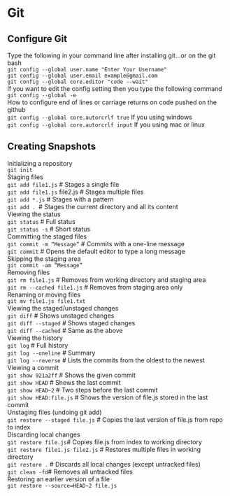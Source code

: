 # Git
## Configure Git
Type the following in your command line after installing git...or on the git bash </br>
  ```git config --global user.name "Enter Your Username"```</br>
  ```git config --global user.email example@gmail.com```</br>
  ```git config --global core.editor "code --wait"``` </br>
If you want to edit the config setting then you type the following command</br>
```git config --global -e``` </br>
How to configure end of lines or carriage returns on code pushed on the github </br>
```git config --global core.autorcrlf true``` If you using windows </br>
```git config --global core.autorcrlf input``` If you using mac or linux </br>

## Creating Snapshots
Initializing a repository </br>
```git init```</br>
Staging files </br>
```git add file1.js``` # Stages a single file </br>
```git add file1.js``` file2.js # Stages multiple files </br>
```git add *.js``` # Stages with a pattern </br>
```git add . ```# Stages the current directory and all its content </br>
Viewing the status </br>
```git status``` # Full status </br>
```git status -s``` # Short status </br>
Committing the staged files </br>
```git commit -m “Message”``` # Commits with a one-line message </br>
```git commit``` # Opens the default editor to type a long message </br>
Skipping the staging area </br>
```git commit -am “Message”``` </br>
Removing files </br>
```git rm file1.js``` # Removes from working directory and staging area</br>
```git rm --cached file1.js``` # Removes from staging area only</br>
Renaming or moving files</br>
```git mv file1.js file1.txt```</br>
Viewing the staged/unstaged changes</br>
```git diff``` # Shows unstaged changes</br>
```git diff --staged``` # Shows staged changes</br>
```git diff --cached``` # Same as the above</br>
Viewing the history</br>
```git log``` # Full history</br>
```git log --oneline``` # Summary</br>
```git log --reverse``` # Lists the commits from the oldest to the newest</br>
Viewing a commit</br>
```git show 921a2ff``` # Shows the given commit</br>
```git show HEAD``` # Shows the last commit</br>
```git show HEAD~2``` # Two steps before the last commit</br>
```git show HEAD:file.js``` # Shows the version of file.js stored in the last commit</br>
Unstaging files (undoing git add)</br>
```git restore --staged file.js``` # Copies the last version of file.js from repo to index</br>
Discarding local changes</br>
```git restore file.js```# Copies file.js from index to working directory</br>
```git restore file1.js file2.js``` # Restores multiple files in working directory</br>
```git restore .``` # Discards all local changes (except untracked files)</br>
```git clean -fd```# Removes all untracked files</br>
Restoring an earlier version of a file</br>
```git restore --source=HEAD~2 file.js```</br>
